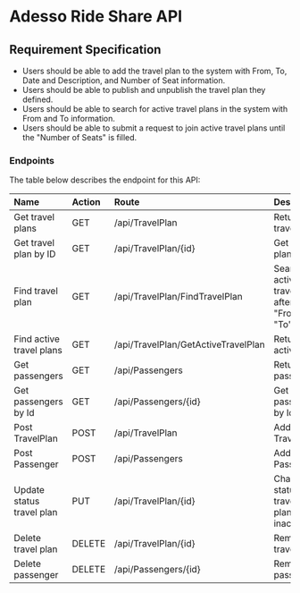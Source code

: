 ﻿# Adesso Ride Share API

## Requirement Specification
* Users should be able to add the travel plan to the system with From, To, Date and Description, and Number of Seat information.
* Users should be able to publish and unpublish the travel plan they defined.
* Users should be able to search for active travel plans in the system with From and To information.
* Users should be able to submit a request to join active travel plans until the "Number of Seats" is filled.
 

### Endpoints

The table below describes the endpoint for this API:
 

Name						| Action   | Route                          |  Description
|:------------				| :-------| :-----------                   |:------------
Get travel plans			| GET     | /api/TravelPlan                 | Return all travel plans                        
Get travel plan by ID		| GET     | /api/TravelPlan/{id}           | Get travel plan by Id
Find travel plan			| GET     | ​/api​/TravelPlan​/FindTravelPlan | Search active travel plans after "From", "To".
Find active  travel plans	| GET     | /api/TravelPlan/GetActiveTravelPlan | Return all active plans
Get passengers				| GET     | /api/Passengers				| Return all passengers
Get passengers by Id		| GET     | /api/Passengers/{id}			|  Get passenger by Id    
Post TravelPlan				| POST    | /api/TravelPlan				| Add TravelPlan
Post Passenger				| POST    | /api/Passengers				| Add Passenger  
Update status travel plan	| PUT     | /api/TravelPlan/{id}		|Change status travel plan(active, inactive)
Delete travel plan			| DELETE  | /api/TravelPlan/{id}		|Remove travel plan
Delete passenger			| DELETE  | /api/Passengers/{id}		|Remove passenger




